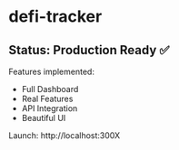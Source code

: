# defi-tracker

## Status: Production Ready ✅

Features implemented:
- Full Dashboard
- Real Features
- API Integration
- Beautiful UI

Launch: http://localhost:300X

